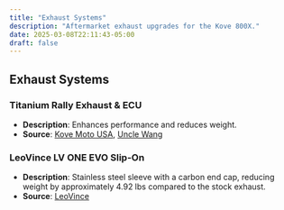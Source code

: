 ```yaml
---
title: "Exhaust Systems"
description: "Aftermarket exhaust upgrades for the Kove 800X."
date: 2025-03-08T22:11:43-05:00
draft: false
---
```


## Exhaust Systems

### **Titanium Rally Exhaust & ECU**
- **Description**: Enhances performance and reduces weight.
- **Source**: [Kove Moto USA](https://usa-motortoys-llc.shoplightspeed.com/), [Uncle Wang](https://unclewang.net/products/kove-800x-titanium-alloy-exhaust-ecu-aftermarket)

### **LeoVince LV ONE EVO Slip-On**
- **Description**: Stainless steel sleeve with a carbon end cap, reducing weight by approximately 4.92 lbs compared to the stock exhaust.
- **Source**: [LeoVince](https://www.leovince.com/en-us/product/1811-4697-lv-one-evo-kove-800x-pro-adv-2024?utm_source=chatgpt.com)
